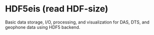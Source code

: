 # HDF5eis (read HDF-size)
Basic data storage, I/O, processing, and visualization for DAS, DTS, and geophone data using HDF5 backend.
